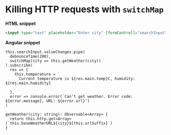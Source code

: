 # Killing HTTP requests with `switchMap`

**HTML snippet**
```html
<input type="text" placeholder="Enter city" [formControl]="searchInput" />
```

**Angular snippet**
```angular2
this.searchInput.valueChanges.pipe(
  debounceTime(200),
  switchMap(city => this.getWeather(city))
).subscribe(
  res => {
    this.temperature = `
      Current temperature is ${res.main.temp}C, humidity: ${res.main.humidity}
    `
  },
  error => console.error(`Can't get weather. Error code: ${error.message}, URL: ${error.url}')
)

getWeather(city: string): Observable<Array> {
  return this.http.get<Array>(`this.baseWeatherURL${city}${this.urlSuffix}`)
}
```
